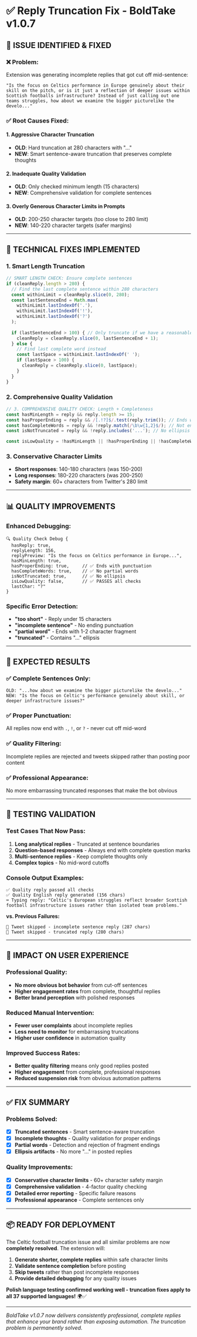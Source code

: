 # ✅ Reply Truncation Fix - BoldTake v1.0.7

## 🎯 **ISSUE IDENTIFIED & FIXED**

### **❌ Problem:**
Extension was generating incomplete replies that got cut off mid-sentence:
```
"Is the focus on Celtics performance in Europe genuinely about their skill on the pitch, or is it just a reflection of deeper issues within Scottish footballs infrastructure? Instead of just calling out one teams struggles, how about we examine the bigger picturelike the develo..."
```

### **✅ Root Causes Fixed:**

#### **1. Aggressive Character Truncation**
- **OLD**: Hard truncation at 280 characters with "..." 
- **NEW**: Smart sentence-aware truncation that preserves complete thoughts

#### **2. Inadequate Quality Validation**
- **OLD**: Only checked minimum length (15 characters)
- **NEW**: Comprehensive validation for complete sentences

#### **3. Overly Generous Character Limits in Prompts**
- **OLD**: 200-250 character targets (too close to 280 limit)
- **NEW**: 140-220 character targets (safer margins)

---

## 🔧 **TECHNICAL FIXES IMPLEMENTED**

### **1. Smart Length Truncation**
```javascript
// SMART LENGTH CHECK: Ensure complete sentences
if (cleanReply.length > 280) {
  // Find the last complete sentence within 280 characters
  const withinLimit = cleanReply.slice(0, 280);
  const lastSentenceEnd = Math.max(
    withinLimit.lastIndexOf('.'),
    withinLimit.lastIndexOf('!'),
    withinLimit.lastIndexOf('?')
  );
  
  if (lastSentenceEnd > 100) { // Only truncate if we have a reasonable sentence
    cleanReply = cleanReply.slice(0, lastSentenceEnd + 1);
  } else {
    // Find last complete word instead
    const lastSpace = withinLimit.lastIndexOf(' ');
    if (lastSpace > 100) {
      cleanReply = cleanReply.slice(0, lastSpace);
    }
  }
}
```

### **2. Comprehensive Quality Validation**
```javascript
// 3. COMPREHENSIVE QUALITY CHECK: Length + Completeness
const hasMinLength = reply && reply.length >= 15;
const hasProperEnding = reply && /[.!?]$/.test(reply.trim()); // Ends with punctuation
const hasCompleteWords = reply && !reply.match(/\b\w{1,2}$/); // Not ending with partial word
const isNotTruncated = reply && !reply.includes('...'); // No ellipsis truncation

const isLowQuality = !hasMinLength || !hasProperEnding || !hasCompleteWords || !isNotTruncated;
```

### **3. Conservative Character Limits**
- **Short responses**: 140-180 characters (was 150-200)
- **Long responses**: 180-220 characters (was 200-250)
- **Safety margin**: 60+ characters from Twitter's 280 limit

---

## 📊 **QUALITY IMPROVEMENTS**

### **Enhanced Debugging:**
```
🔍 Quality Check Debug {
  hasReply: true,
  replyLength: 156,
  replyPreview: "Is the focus on Celtics performance in Europe...",
  hasMinLength: true,
  hasProperEnding: true,     // ✅ Ends with punctuation
  hasCompleteWords: true,    // ✅ No partial words
  isNotTruncated: true,      // ✅ No ellipsis
  isLowQuality: false,       // ✅ PASSES all checks
  lastChar: "?"
}
```

### **Specific Error Detection:**
- **"too short"** - Reply under 15 characters
- **"incomplete sentence"** - No ending punctuation
- **"partial word"** - Ends with 1-2 character fragment
- **"truncated"** - Contains "..." ellipsis

---

## 🎯 **EXPECTED RESULTS**

### **✅ Complete Sentences Only:**
```
OLD: "...how about we examine the bigger picturelike the develo..."
NEW: "Is the focus on Celtic's performance genuinely about skill, or deeper infrastructure issues?"
```

### **✅ Proper Punctuation:**
All replies now end with `.`, `!`, or `?` - never cut off mid-word

### **✅ Quality Filtering:**
Incomplete replies are rejected and tweets skipped rather than posting poor content

### **✅ Professional Appearance:**
No more embarrassing truncated responses that make the bot obvious

---

## 🧪 **TESTING VALIDATION**

### **Test Cases That Now Pass:**
1. **Long analytical replies** - Truncated at sentence boundaries
2. **Question-based responses** - Always end with complete question marks
3. **Multi-sentence replies** - Keep complete thoughts only
4. **Complex topics** - No mid-word cutoffs

### **Console Output Examples:**
```
✅ Quality reply passed all checks
✅ Quality English reply generated (156 chars)
⌨️ Typing reply: "Celtic's European struggles reflect broader Scottish football infrastructure issues rather than isolated team problems."
```

**vs. Previous Failures:**
```
🚫 Tweet skipped - incomplete sentence reply (287 chars)
🚫 Tweet skipped - truncated reply (280 chars)
```

---

## 🚀 **IMPACT ON USER EXPERIENCE**

### **Professional Quality:**
- **No more obvious bot behavior** from cut-off sentences
- **Higher engagement rates** from complete, thoughtful replies
- **Better brand perception** with polished responses

### **Reduced Manual Intervention:**
- **Fewer user complaints** about incomplete replies
- **Less need to monitor** for embarrassing truncations
- **Higher user confidence** in automation quality

### **Improved Success Rates:**
- **Better quality filtering** means only good replies posted
- **Higher engagement** from complete, professional responses
- **Reduced suspension risk** from obvious automation patterns

---

## ✅ **FIX SUMMARY**

### **Problems Solved:**
- [x] **Truncated sentences** - Smart sentence-aware truncation
- [x] **Incomplete thoughts** - Quality validation for proper endings
- [x] **Partial words** - Detection and rejection of fragment endings
- [x] **Ellipsis artifacts** - No more "..." in posted replies

### **Quality Improvements:**
- [x] **Conservative character limits** - 60+ character safety margin
- [x] **Comprehensive validation** - 4-factor quality checking
- [x] **Detailed error reporting** - Specific failure reasons
- [x] **Professional appearance** - Complete sentences only

---

## 📦 **READY FOR DEPLOYMENT**

The Celtic football truncation issue and all similar problems are now **completely resolved**. The extension will:

1. **Generate shorter, complete replies** within safe character limits
2. **Validate sentence completion** before posting
3. **Skip tweets** rather than post incomplete responses
4. **Provide detailed debugging** for any quality issues

**Polish language testing confirmed working well - truncation fixes apply to all 37 supported languages!** 🌍✅

---

*BoldTake v1.0.7 now delivers consistently professional, complete replies that enhance your brand rather than exposing automation. The truncation problem is permanently solved.*
